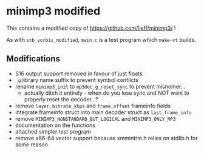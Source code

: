 # minimp3 modified

This contains a modified copy of https://github.com/lieff/minimp3/ !

As with `stb_vorbis_modified`, `main.c` is a test program which `make-vt` builds.

## Modifications

* S16 output support removed in favour of just floats
* `_g` library name suffix to prevent symbol conflicts
* rename `minimp3_init` to `mp3dec_g_reset_sync` to prevent misnomer...
  * actually ditch it entirely - when do you lose sync and NOT want to properly reset the decoder...?
* remove `layer`, `bitrate_kbps` and `frame_offset` frameinfo fields
* integrate frameinfo struct into main decoder struct as `last_frame_info`
* remove `MINIMP3_NONSTANDARD_BUT_LOGICAL` and `MINIMP3_ONLY_MP3`
* documentation on the functions
* attached simpler test program
* remove x86-64 vector support because xmmintrin.h relies on stdlib.h for some reason

